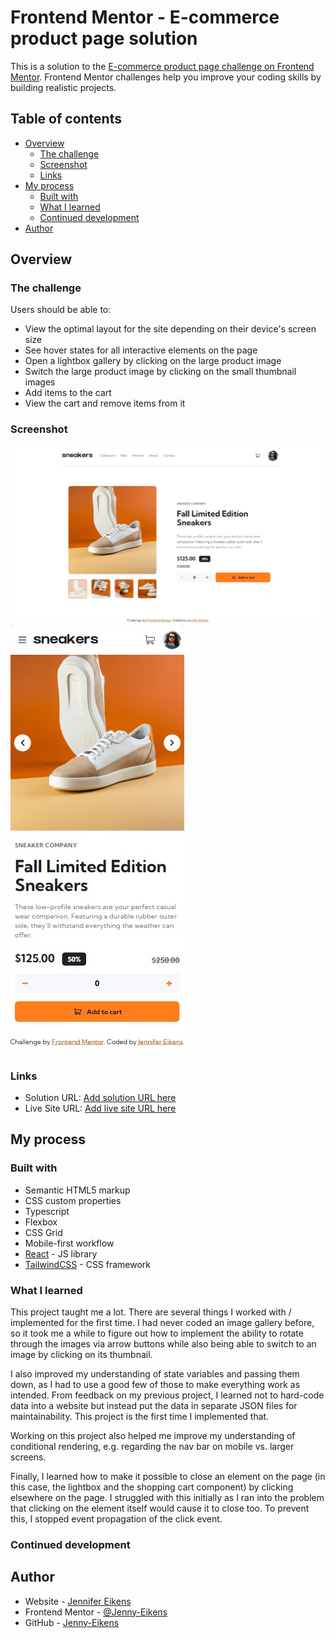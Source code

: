 # Frontend Mentor - E-commerce product page solution

This is a solution to the [E-commerce product page challenge on Frontend Mentor](https://www.frontendmentor.io/challenges/ecommerce-product-page-UPsZ9MJp6). Frontend Mentor challenges help you improve your coding skills by building realistic projects.

## Table of contents

- [Overview](#overview)
  - [The challenge](#the-challenge)
  - [Screenshot](#screenshot)
  - [Links](#links)
- [My process](#my-process)
  - [Built with](#built-with)
  - [What I learned](#what-i-learned)
  - [Continued development](#continued-development)
- [Author](#author)

## Overview

### The challenge

Users should be able to:

- View the optimal layout for the site depending on their device's screen size
- See hover states for all interactive elements on the page
- Open a lightbox gallery by clicking on the large product image
- Switch the large product image by clicking on the small thumbnail images
- Add items to the cart
- View the cart and remove items from it

### Screenshot

![Screenshot of laptop design](public/images/Screenshot%20Laptop.jpg)
![Screenshot of mobile design](public/images/Screenshot%20Mobile.jpg)

### Links

- Solution URL: [Add solution URL here](https://your-solution-url.com)
- Live Site URL: [Add live site URL here](https://your-live-site-url.com)

## My process

### Built with

- Semantic HTML5 markup
- CSS custom properties
- Typescript
- Flexbox
- CSS Grid
- Mobile-first workflow
- [React](https://reactjs.org/) - JS library
- [TailwindCSS](https://tailwindcss.com/) - CSS framework

### What I learned

This project taught me a lot. There are several things I worked with / implemented for the first time. I had never coded an image gallery before, so it took me a while to figure out how to implement the ability to rotate through the images via arrow buttons while also being able to switch to an image by clicking on its thumbnail.

I also improved my understanding of state variables and passing them down, as I had to use a good few of those to make everything work as intended.
From feedback on my previous project, I learned not to hard-code data into a website but instead put the data in separate JSON files for maintainability. This project is the first time I implemented that.

Working on this project also helped me improve my understanding of conditional rendering, e.g. regarding the nav bar on mobile vs. larger screens.

Finally, I learned how to make it possible to close an element on the page (in this case, the lightbox and the shopping cart component) by clicking elsewhere on the page. I struggled with this initially as I ran into the problem that clicking on the element itself would cause it to close too. To prevent this, I stopped event propagation of the click event.

### Continued development

## Author

- Website - [Jennifer Eikens](https://jenny-eikens.github.io/portfolio-page/#projects)
- Frontend Mentor - [@Jenny-Eikens](https://www.frontendmentor.io/profile/Jenny-Eikens)
- GitHub - [Jenny-Eikens](https://github.com/Jenny-Eikens)
